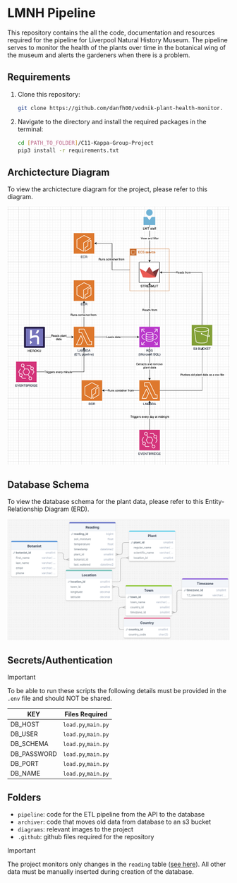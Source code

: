 # LMNH Pipeline

This repository contains the all the code, documentation and resources required for the pipeline for Liverpool Natural History Museum. The pipeline serves to monitor the health of the plants over time in the botanical wing of the museum and alerts the gardeners when there is a problem.



## Requirements

1. Clone this repository:
    ```sh
    git clone https://github.com/danfh00/vodnik-plant-health-monitor.
    ```

2. Navigate to the directory and install the required packages in the terminal:
    ```sh
    cd [PATH_TO_FOLDER]/C11-Kappa-Group-Project
    pip3 install -r requirements.txt
    ```


## Archictecture Diagram

To view the archictecture diagram for the project, please refer to this diagram.

![Architecture Diagram](https://github.com/Zhi-704/C11-Kappa-Group-Project/raw/main/diagrams/Architecture_Diagram.png)


## Database Schema

To view the database schema for the plant data, please refer to this Entity-Relationship Diagram (ERD). 

![ERD Diagram](https://github.com/Zhi-704/C11-Kappa-Group-Project/blob/main/diagrams/ERD_diagram.png)


## Secrets/Authentication
> [!IMPORTANT]  
> To be able to run these scripts the following details must be provided in the `.env` file and should NOT be shared.

| KEY |Files Required|
| -------- | --------|
|DB_HOST|`load.py`,`main.py`|
|DB_USER|`load.py`,`main.py`|
|DB_SCHEMA|`load.py`,`main.py`|
|DB_PASSWORD|`load.py`,`main.py`|
|DB_PORT|`load.py`,`main.py`|
|DB_NAME|`load.py`,`main.py`|

## Folders
- `pipeline`: code for the ETL pipeline from the API to the database
- `archiver`: code that moves old data from database to an s3 bucket
- `diagrams`: relevant images to the project
- `.github`: github files required for the repository

> [!IMPORTANT]  
> The project monitors only changes in the `reading` table ([see here](https://github.com/Zhi-704/C11-Kappa-Group-Project/blob/main/diagrams/ERD_diagram.png)). All other data must be manually inserted during creation of the database.


